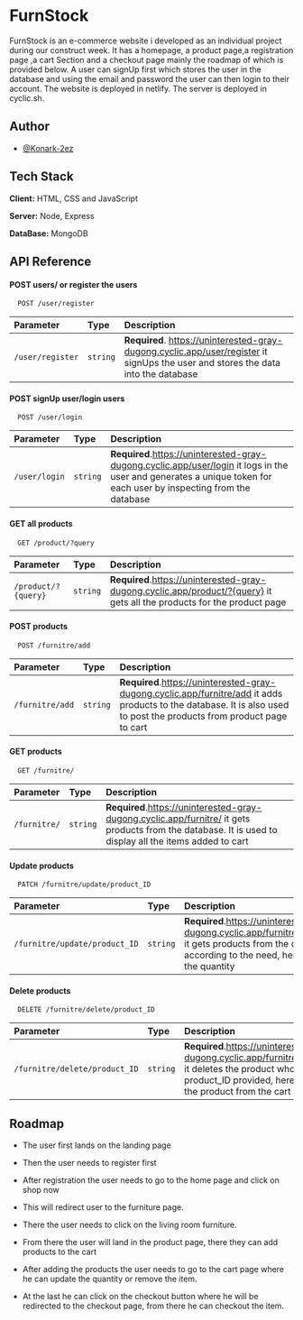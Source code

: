 
# FurnStock
   FurnStock is an e-commerce website i developed as an individual project during our construct week. It has a homepage, a product page,a registration page ,a cart Section and a checkout page mainly the roadmap of which is provided below. A user can signUp first which stores the user in the database and using the email and password the user can then login to their account. The website is deployed in netlify. The server is deployed in cyclic.sh.




## Author

- [@Konark-2ez](https://github.com/Konark-2ez)


## Tech Stack

**Client:** HTML, CSS and JavaScript

**Server:** Node, Express

**DataBase:** MongoDB




## API Reference

#### POST users/ or register the users

```http
  POST /user/register
```

| Parameter | Type     | Description                |
| :-------- | :------- | :------------------------- |
| `/user/register` | `string` | **Required**. https://uninterested-gray-dugong.cyclic.app/user/register it signUps the user and stores the data into the database|

#### POST signUp user/login users

```http
  POST /user/login
```

| Parameter | Type     | Description                       |
| :-------- | :------- | :-------------------------------- |
| `/user/login`      | `string` | **Required**.https://uninterested-gray-dugong.cyclic.app/user/login it logs in the user and generates a unique token for each user by inspecting from the database |

#### GET all products

```http
  GET /product/?query
```

| Parameter | Type     | Description                       |
| :-------- | :------- | :-------------------------------- |
| `/product/?{query}`      | `string` | **Required**.https://uninterested-gray-dugong.cyclic.app/product/?{query} it gets all the products for the product page |


#### POST products

```http
  POST /furnitre/add
```

| Parameter | Type     | Description                       |
| :-------- | :------- | :-------------------------------- |
| `/furnitre/add`      | `string` | **Required**.https://uninterested-gray-dugong.cyclic.app/furnitre/add  it adds products to the database. It is also used to post the products from product page to cart |

#### GET products

```http
  GET /furnitre/
```

| Parameter | Type     | Description                       |
| :-------- | :------- | :-------------------------------- |
| `/furnitre/`      | `string` | **Required**.https://uninterested-gray-dugong.cyclic.app/furnitre/ it gets products from the database. It is used to display all the items added to cart |

#### Update products

```http
  PATCH /furnitre/update/product_ID
```

| Parameter | Type     | Description                       |
| :-------- | :------- | :-------------------------------- |
| `/furnitre/update/product_ID`      | `string` | **Required**.https://uninterested-gray-dugong.cyclic.app/furnitre/update/${product_ID} it gets products from the database then update it according to the need, here it is used to update the quantity |


#### Delete products

```http
  DELETE /furnitre/delete/product_ID
```

| Parameter | Type     | Description                       |
| :-------- | :------- | :-------------------------------- |
| `/furnitre/delete/product_ID`      | `string` | **Required**.https://uninterested-gray-dugong.cyclic.app/furnitre/delete/${product_ID} it deletes the product whose ID matches the product_ID provided, here it is used to remove the product from the cart |

## Roadmap

- The user first lands on the landing page

- Then the user needs to register first

- After registration the user needs to go to the home page and click on shop now

- This will redirect user to the furniture page.

- There the user needs to click on the living room furniture.

- From there the user will land in the product page, there they 
can add products to the cart

- After adding the products the user needs to go to the cart page where he can update the quantity or remove the item. 

- At the last he can click on the checkout button where he will be 
redirected to the checkout page, from there he can checkout the item.

